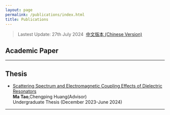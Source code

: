 ```yaml
---
layout: page
permalink: /publications/index.html
title: Publications
---
```


> Lastest Update: 27th July 2024&nbsp;  [中文版本 (Chinese Version)](https://collapsar0615.github.io/file/publications-zh/)

## Academic Paper



---

## Thesis 

- [Scattering Spectrum and Electromagnetic Coupling Effects of Dielectric Resonators](https://collapsar0615.github.io/mypaper/thesis/NJtech-thesis.pdf)<br>**Ma Tao**,Chengping Huang(Advisor)<br>Undergraduate Thesis (December 2023-June 2024)<br>

 

---






